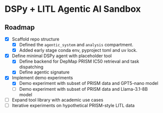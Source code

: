 # DSPy + LITL Agentic AI Sandbox
## Roadmap

- [x] Scaffold repo structure  
  - [x] Defined the `agentic_system` and `analysis` compartment.
  - [x] Added early stage conda env, pyproject toml and uv lock.
- [x] Define minimal DSPy agent with placeholder tool
  - [x] Define backend for DepMap PRISM IC50 retrieval and task dispatching 
  - [x] Define agentic signature
- [x] Implement demo experiments
  - [x] Demo experiment with subset of PRISM data and GPT5-nano model
  - [ ] Demo experiment with subset of PRISM data and Llama-3.1-8B model 
- [ ] Expand tool library with academic use cases  
- [ ] Iterative experiments on hypothetical PRISM-style LITL data  
